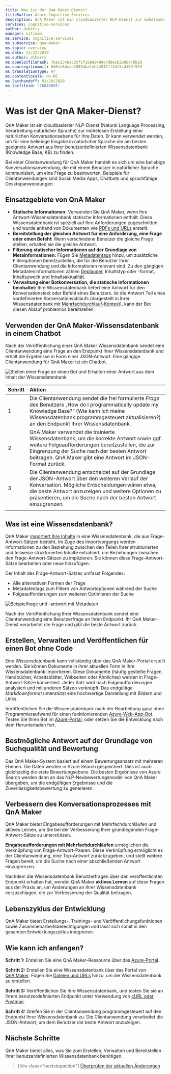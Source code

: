 ```yaml
---
title: Was ist der QnA Maker-Dienst?
titleSuffix: Azure Cognitive Services
description: QnA Maker ist ein cloudbasierter NLP-Dienst zur mühelosen Erstellung einer natürlichen Konversationsebene für Ihre Daten. Er kann verwendet werden, um für eine beliebige Eingabe in natürlicher Sprache die am besten geeignete Antwort aus Ihrer benutzerdefinierten Wissensdatenbank (Knowledge Base, KB) zu finden.
services: cognitive-services
author: diberry
manager: nitinme
ms.service: cognitive-services
ms.subservice: qna-maker
ms.topic: overview
ms.date: 11/22/2019
ms.author: diberry
ms.openlocfilehash: 7bac2546ac35f5f188a6490c4d9ecb2b86d7bb2d
ms.sourcegitcommit: 5d6ce6dceaf883dbafeb44517ff3df5cd153f929
ms.translationtype: HT
ms.contentlocale: de-DE
ms.lasthandoff: 01/29/2020
ms.locfileid: "76843055"
---
```

# <a name="what-is-the-qna-maker-service"></a>Was ist der QnA Maker-Dienst?

QnA Maker ist ein cloudbasierter NLP-Dienst (Natural Language Processing, Verarbeitung natürlicher Sprache) zur mühelosen Erstellung einer natürlichen Konversationsebene für Ihre Daten. Er kann verwendet werden, um für eine beliebige Eingabe in natürlicher Sprache die am besten geeignete Antwort aus Ihrer benutzerdefinierten Wissensdatenbank (Knowledge Base, KB) zu finden.

Bei einer Clientanwendung für QnA Maker handelt es sich um eine beliebige Konversationsanwendung, die mit einem Benutzer in natürlicher Sprache kommuniziert, um eine Frage zu beantworten. Beispiele für Clientanwendungen sind Social Media Apps, Chatbots und sprachfähige Desktopanwendungen.

## <a name="when-to-use-qna-maker"></a>Einsatzgebiete von QnA Maker

* **Statische Informationen:** Verwenden Sie QnA Maker, wenn Ihre Antwort-Wissensdatenbank statische Informationen enthält. Diese Wissensdatenbank ist speziell auf Ihre Anforderungen zugeschnitten und wurde anhand von Dokumenten wie [PDFs und URLs](../concepts/content-types.md) erstellt.
* **Bereitstellung der gleichen Antwort für eine Anforderung, eine Frage oder einen Befehl:** Wenn verschiedene Benutzer die gleiche Frage stellen, erhalten sie die gleiche Antwort.
* **Filterung statischer Informationen auf der Grundlage von Metainformationen:** Fügen Sie [Metadatentags](../how-to/metadata-generateanswer-usage.md) hinzu, um zusätzliche Filteroptionen bereitzustellen, die für die Benutzer Ihrer Clientanwendung und die Informationen relevant sind. Zu den gängigen Metadateninformationen zählen [Geplauder](../how-to/chit-chat-knowledge-base.md), Inhaltstyp oder -format, Inhaltszweck und Inhaltsaktualität.
* **Verwaltung einer Botkonversation, die statische Informationen beinhaltet:** Ihre Wissensdatenbank liefert eine Antwort für den Konversationstext oder Befehl eines Benutzers. Ist die Antwort Teil eines vordefinierten Konversationsablaufs (dargestellt in Ihrer Wissensdatenbank mit [Mehrfachdurchlauf-Kontext](../how-to/multiturn-conversation.md)), kann der Bot diesen Ablauf problemlos bereitstellen.

## <a name="use-qna-maker-knowledge-base-in-a-chat-bot"></a>Verwenden der QnA Maker-Wissensdatenbank in einem Chatbot

Nach der Veröffentlichung einer QnA Maker Wissensdatenbank sendet eine Clientanwendung eine Frage an den Endpunkt Ihrer Wissensdatenbank und erhält die Ergebnisse in Form einer JSON-Antwort. Eine gängige Clientanwendung für QnA Maker ist ein Chatbot.

![Stellen einer Frage an einen Bot und Erhalten einer Antwort aus dem Inhalt der Wissensdatenbank](../media/qnamaker-overview-learnabout/bot-chat-with-qnamaker.png)

|Schritt|Aktion|
|:--|:--|
|1|Die Clientanwendung sendet die frei formulierte _Frage_ des Benutzers „How do I programmatically update my Knowledge Base?“ (Wie kann ich meine Wissensdatenbank programmgesteuert aktualisieren?) an den Endpunkt Ihrer Wissensdatenbank.|
|2|QnA Maker verwendet die trainierte Wissensdatenbank, um die korrekte Antwort sowie ggf. weitere Folgeaufforderungen bereitzustellen, die zur Eingrenzung der Suche nach der besten Antwort beitragen. QnA Maker gibt eine Antwort im JSON-Format zurück.|
|3|Die Clientanwendung entscheidet auf der Grundlage der JSON-Antwort über den weiteren Verlauf der Konversation. Mögliche Entscheidungen wären etwa, die beste Antwort anzuzeigen und weitere Optionen zu präsentieren, um die Suche nach der besten Antwort einzugrenzen. |
|||

## <a name="what-is-a-knowledge-base"></a>Was ist eine Wissensdatenbank?

QnA Maker [importiert Ihre Inhalte](../concepts/knowledge-base.md) in eine Wissensdatenbank, die aus Frage-Antwort-Sätzen besteht. Im Zuge des Importvorgangs werden Informationen zu den Beziehung zwischen den Teilen Ihrer strukturierten und teilweise strukturierten Inhalte extrahiert, um Beziehungen zwischen den Frage-Antwort-Sätzen zu implizieren. Sie können diese Frage-Antwort-Sätze bearbeiten oder neue hinzufügen.

Der Inhalt des Frage-Antwort-Satzes umfasst Folgendes:
* Alle alternativen Formen der Frage
* Metadatentags zum Filtern von Antwortoptionen während der Suche
* Folgeaufforderungen zum weiteren Optimieren der Suche

![Beispielfrage und -antwort mit Metadaten](../media/qnamaker-overview-learnabout/example-question-and-answer-with-metadata.png)

Nach der Veröffentlichung Ihrer Wissensdatenbank sendet eine Clientanwendung eine Benutzerfrage an Ihren Endpunkt. Ihr QnA Maker-Dienst verarbeitet die Frage und gibt die beste Antwort zurück.

## <a name="create-manage-and-publish-to-a-bot-without-code"></a>Erstellen, Verwalten und Veröffentlichen für einen Bot ohne Code

Eine Wissensdatenbank kann vollständig über das QnA Maker-Portal erstellt werden. Sie können Dokumente in ihrer aktuellen Form in Ihre Wissensdatenbank importieren. Diese Dokumente (häufig gestellte Fragen, Handbücher, Arbeitsblätter, Webseiten oder Ähnliches) werden in Frage-Antwort-Sätze konvertiert. Jeder Satz wird nach Folgeaufforderungen analysiert und mit anderen Sätzen verknüpft. Das endgültige _Markdownformat_ unterstützt eine hochwertige Darstellung mit Bildern und Links.

Veröffentlichen Sie die Wissensdatenbank nach der Bearbeitung ganz ohne Programmieraufwand für einen funktionierenden [Azure-Web-App-Bot](https://azure.microsoft.com/services/bot-service/). Testen Sie Ihren Bot im [Azure-Portal](https://portal.azure.com), oder setzen Sie die Entwicklung nach dem Herunterladen fort.

## <a name="search-quality-and-ranking-provides-the-best-possible-answer"></a>Bestmögliche Antwort auf der Grundlage von Suchqualität und Bewertung

Das QnA Maker-System basiert auf einem Bewertungsansatz mit mehreren Ebenen. Die Daten werden in Azure Search gespeichert. Dies ist auch gleichzeitig die erste Bewertungsebene. Die besten Ergebnisse von Azure Search werden dann an das NLP-Neubewertungsmodell von QnA Maker übergeben, um die endgültigen Ergebnisse und die Zuverlässigkeitsbewertung zu generieren.

## <a name="qna-maker-improves-the-conversation-process"></a>Verbessern des Konversationsprozesses mit QnA Maker

QnA Maker bietet Eingabeaufforderungen mit Mehrfachdurchläufen und aktives Lernen, um Sie bei der Verbesserung Ihrer grundlegenden Frage-Antwort-Sätze zu unterstützen.

**Eingabeaufforderungen mit Mehrfachdurchläufen** ermöglichen die Verknüpfung von Frage-Antwort-Paaren. Diese Verknüpfung ermöglicht es der Clientanwendung, eine Top-Antwort zurückzugeben, und stellt weitere Fragen bereit, um die Suche nach einer abschließenden Antwort einzugrenzen.

Nachdem die Wissensdatenbank Benutzerfragen über den veröffentlichten Endpunkt erhalten hat, wendet QnA Maker **aktives Lernen** auf diese Fragen aus der Praxis an, um Änderungen an Ihrer Wissensdatenbank vorzuschlagen, die zur Verbesserung der Qualität beitragen.

## <a name="development-lifecycle"></a>Lebenszyklus der Entwicklung

QnA Maker bietet Erstellungs-, Trainings- und Veröffentlichungsfunktionen sowie Zusammenarbeitsberechtigungen und lässt sich somit in den gesamten Entwicklungszyklus integrieren.

## <a name="how-do-i-start"></a>Wie kann ich anfangen?

**Schritt 1:** Erstellen Sie eine QnA Maker-Ressource über das [Azure-Portal](https://portal.azure.com).

**Schritt 2:** Erstellen Sie eine Wissensdatenbank über das Portal von [QnA Maker](https://www.qnamaker.ai). Fügen Sie [Dateien und URLs](../concepts/content-types.md) hinzu, um die Wissensdatenbank zu erstellen.

**Schritt 3:** Veröffentlichen Sie Ihre Wissensdatenbank, und testen Sie sie an Ihrem benutzerdefinierten Endpunkt unter Verwendung von [cURL oder Postman](../Quickstarts/get-answer-from-knowledge-base-using-url-tool.md).

**Schritt 4:** Greifen Sie in der Clientanwendung programmgesteuert auf den Endpunkt Ihrer Wissensdatenbank zu. Die Clientanwendung verarbeitet die JSON-Antwort, um dem Benutzer die beste Antwort anzuzeigen.

## <a name="next-steps"></a>Nächste Schritte
QnA Maker bietet alles, was Sie zum Erstellen, Verwalten und Bereitstellen Ihrer benutzerdefinierten Wissensdatenbank benötigen.

> [!div class="nextstepaction"]
> [Überprüfen der aktuellen Änderungen](../whats-new.md)
